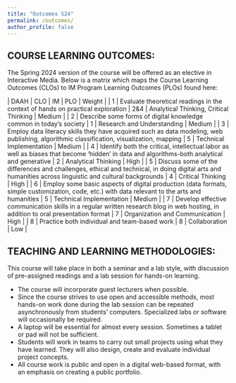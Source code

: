 ```yaml
---
title: "Outcomes S24"
permalink: /outcomes/
author_profile: false
---
```




## COURSE LEARNING OUTCOMES: 

The Spring 2024 version of the course will be offered as an elective in Interactive Media. Below is a matrix which maps the Course Learning Outcomes (CLOs) to IM Program Learning Outcomes (PLOs) found here: 

| DAAH | CLO | IM | PLO | Weight |
| 1 | Evaluate theoretical readings in the context of hands on practical exploration | 2&4 | Analytical Thinking, Critical Thinking | Medium |
| 2 | Describe some forms of digital knowledge common in today’s society | 1 | Research and Understanding | Medium |
| 3 | Employ data literacy skills they have acquired such as data modeling, web publishing, algorithmic classification, visualization, mapping | 5 | Technical Implementation | Medium |
| 4 | Identify both the critical, intellectual labor as well as biases that become ‘hidden’ in data and algorithms-both analytical and generative | 2 | Analytical Thinking | High |
| 5 | Discuss some of the differences and challenges, ethical and technical, in doing digital arts and humanities across linguistic and cultural backgrounds | 4 | Critical Thinking | High |
| 6 | Employ some basic aspects of digital production (data formats, simple customization, code, etc.) with data relevant to the arts and humanities | 5 | Technical Implementation | Medium |
| 7 | Develop effective communication skills in a regular written research blog in web hosting, in addition to oral presentation format | 7 | Organization and Communication | High |
| 8 | Practice both individual and team-based work | 8 | Collaboration | Low |

## TEACHING AND LEARNING METHODOLOGIES:

This course will take place in both a seminar and a lab style, with discussion of pre-assigned readings and a lab session for hands-on learning.
- The course will incorporate guest lecturers when possible. 
- Since the course strives to use open and accessible methods, most hands-on work done during the lab session can be repeated asynchronously from students’ computers. Specialized labs or software will occasionally be required.
- A laptop will be essential for almost every session. Sometimes a tablet or pad will not be sufficient. 
- Students will work in teams to carry out small projects using what they have learned. They will also design, create and evaluate individual project concepts.
- All course work is public and open in a digital web-based format, with an emphasis on creating a public portfolio. 